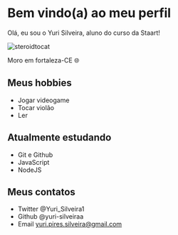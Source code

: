 # Bem vindo(a) ao meu perfil 

Olá, eu sou o Yuri Silveira, aluno do curso da Staart!

![steroidtocat](https://user-images.githubusercontent.com/92556004/180871844-77d2b44a-7b1d-48be-868a-3090c7d919c2.png)


Moro em fortaleza-CE 🌐
## Meus hobbies

- Jogar videogame
- Tocar violão
- Ler

## Atualmente estudando 

- Git e Github
- JavaScript
- NodeJS

## Meus contatos

- Twitter @Yuri_Silveira1
- Github @yuri-silveiraa
- Email yuri.pires.silveira@gmail.com
